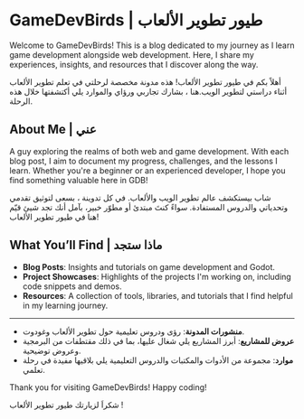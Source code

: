 # GameDevBirds | طيور تطوير الألعاب

Welcome to GameDevBirds! This is a blog dedicated to my journey as I learn game development alongside web development. Here, I share my experiences, insights, and resources that I discover along the way.

أهلاً بكم في طيور تطوير الألعاب! هذه مدونة مخصصة لرحلتي في تعلم تطوير الألعاب أثناء دراستي لتطوير الويب.هنا ، بشارك تجاربي ورؤاي والموارد يلي أكتشفتها خلال هذه الرحلة.

## About Me | عني

A guy exploring the realms of both web and game development. With each blog post, I aim to document my progress, challenges, and the lessons I learn. Whether you're a beginner or an experienced developer, I hope you find something valuable here in GDB!

شاب بيستكشف عالم تطوير الويب والألعاب. في كل تدوينة ، بسعى لتوثيق تقدمي وتحدياتي والدروس المستفادة. سواءً كنتَ مبتدئ أو مطوّر خبير، بآمل أنك تجد شيئ قيّم هنا في طيور تطوير الألعاب!

## What You’ll Find | ماذا ستجد

- **Blog Posts**: Insights and tutorials on game development and Godot.
- **Project Showcases**: Highlights of the projects I'm working on, including code snippets and demos.
- **Resources**: A collection of tools, libraries, and tutorials that I find helpful in my learning journey.
---


- **منشورات المدونة**: رؤى ودروس تعليمية حول تطوير الألعاب وغودوت.
- **عروض للمشاريع**: أبرز المشاريع يلي شغال عليها، بما في ذلك مقتطفات من البرمجية وعروض توضيحية.
- **موارد**: مجموعة من الأدوات والمكتبات والدروس التعليمية يلي بلاقيها مفيدة في رحلة تعلمي.

Thank you for visiting GameDevBirds! Happy coding!

شكراَ لزيارتك طيور تطوير الألعاب !
